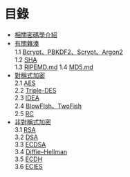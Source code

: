 # 目錄
* [相關密碼學介紹](https://github.com/EasonWang01/Introduction-to-cryptography/blob/master/0.%20%E7%9B%B8%E9%97%9C%E5%AF%86%E7%A2%BC%E5%AD%B8%E4%BB%8B%E7%B4%B9.md)
* [有關雜湊](https://github.com/EasonWang01/Introduction-to-cryptography/blob/master/1.%20%E6%9C%89%E9%97%9C%E9%9B%9C%E6%B9%8A.md)\
 1.1 [Bcrypt、PBKDF2、Scrypt、Argon2](https://github.com/EasonWang01/Introduction-to-cryptography/blob/master/1.1%20Bcrypt%E3%80%81PBKDF2%E3%80%81Scrypt%E3%80%81Argon2.md)\
 1.2 [SHA](https://github.com/EasonWang01/Introduction-to-cryptography/blob/master/1.2%20SHA.md)\
 1.3 [RIPEMD.md](https://github.com/EasonWang01/Introduction-to-cryptography/blob/master/1.3%20RIPEMD.md)
 1.4 [MD5.md](https://github.com/EasonWang01/Introduction-to-cryptography/blob/master/1.4%20MD5.md)
* [對稱式加密](https://github.com/EasonWang01/Introduction-to-cryptography/blob/master/2.%20%E5%B0%8D%E7%A8%B1%E5%BC%8F%E5%8A%A0%E5%AF%86.md)\
 2.1 [AES](https://github.com/EasonWang01/Introduction-to-cryptography/blob/master/2.1%20AES.md)\
 2.2 [Triple-DES](https://github.com/EasonWang01/Introduction-to-cryptography/blob/master/2.2%20Triple-DES.md)\
 2.3 [IDEA](https://github.com/EasonWang01/Introduction-to-cryptography/blob/master/2.3%20IDEA.md)\
 2.4 [BlowFIsh、TwoFish](https://github.com/EasonWang01/Introduction-to-cryptography/blob/master/2.4%20BlowFIsh%E3%80%81TwoFish.md)\
 2.5 [RC](https://github.com/EasonWang01/Introduction-to-cryptography/blob/master/2.5%20RC.md)
* [非對稱式加密](https://github.com/EasonWang01/Introduction-to-cryptography/blob/master/3.%20%E9%9D%9E%E5%B0%8D%E7%A8%B1%E5%BC%8F%E5%8A%A0%E5%AF%86.md)\
 3.1 [RSA](https://github.com/EasonWang01/Introduction-to-cryptography/blob/master/3.1%20RSA.md)\
 3.2 [DSA](https://github.com/EasonWang01/Introduction-to-cryptography/blob/master/3.2%20DSA.md)\
 3.3 [ECDSA](https://github.com/EasonWang01/Introduction-to-cryptography/blob/master/3.3%20ECDSA.md)\
 3.4 [Diffie–Hellman](https://github.com/EasonWang01/Introduction-to-cryptography/blob/master/3.4%20Diffie%E2%80%93Hellman.md)\
 3.5 [ECDH](https://github.com/EasonWang01/Introduction-to-cryptography/blob/master/3.5%20ECDH.md)\
 3.6 [ECIES](https://github.com/EasonWang01/Introduction-to-cryptography/blob/master/3.6%20ECIES.md)

